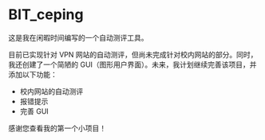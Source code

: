 # BIT_ceping

这是我在闲暇时间编写的一个自动测评工具。

目前已实现针对 VPN 网站的自动测评，但尚未完成针对校内网站的部分。同时，我还创建了一个简陋的 GUI（图形用户界面）。未来，我计划继续完善该项目，并添加以下功能：

- 校内网站的自动测评
- 报错提示
- 完善 GUI

感谢您查看我的第一个小项目！
